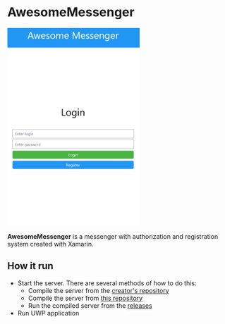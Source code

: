 # AwesomeMessenger

<img width="300" src="src/messenger.gif">

**AwesomeMessenger** is a messenger with authorization and registration system created with Xamarin.

## How it run

* Start the server. There are several methods of how to do this:
  * Compile the server from the [creator's repository](https://github.com/gershuk/SimpleChatApp)
  * Compile the server from [this repository](https://github.com/ivanovskii/AwesomeMessenger/tree/main/AwesomeMessenger/AwesomeServer)
  * Run the compiled server from the [releases]()
* Run UWP application
